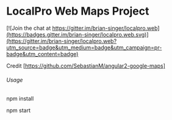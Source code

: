 # LocalPro Web Maps Project

[![Join the chat at https://gitter.im/brian-singer/localpro.web](https://badges.gitter.im/brian-singer/localpro.web.svg)](https://gitter.im/brian-singer/localpro.web?utm_source=badge&utm_medium=badge&utm_campaign=pr-badge&utm_content=badge)

Credit [https://github.com/SebastianM/angular2-google-maps]

###### Usage

npm install

npm start

